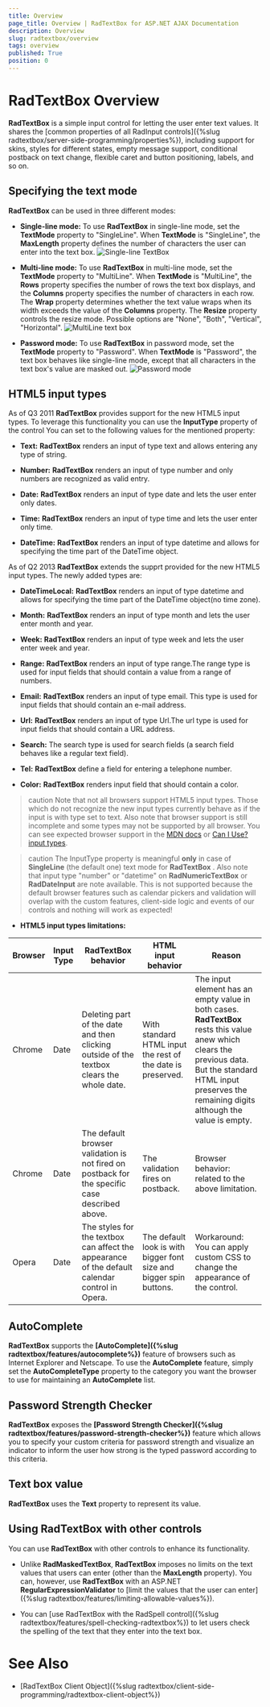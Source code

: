 ```yaml
---
title: Overview
page_title: Overview | RadTextBox for ASP.NET AJAX Documentation
description: Overview
slug: radtextbox/overview
tags: overview
published: True
position: 0
---
```


# RadTextBox Overview



**RadTextBox** is a simple input control for letting the user enter text values. It shares the [common properties of all RadInput controls]({%slug radtextbox/server-side-programming/properties%}), including support for skins, styles for different states, empty message support, conditional postback on text change, flexible caret and button positioning, labels, and so on.

## Specifying the text mode

**RadTextBox** can be used in three different modes:

* **Single-line mode:** To use **RadTextBox** in single-line mode, set the **TextMode** property to "SingleLine". When **TextMode** is "SingleLine", the **MaxLength** property defines the number of characters the user can enter into the text box.
![Single-line TextBox](images/SingleLineTextBox.png)

* **Multi-line mode:** To use **RadTextBox** in multi-line mode, set the **TextMode** property to "MultiLine". When **TextMode** is "MultiLine", the **Rows** property specifies the number of rows the text box displays, and the **Columns** property specifies the number of characters in each row. The **Wrap** property determines whether the text value wraps when its width exceeds the value of the **Columns** property. The **Resize** property controls the resize mode. Possible options are "None", "Both", "Vertical", "Horizontal".
![MultiLine text box](images/MultiLineTextBox.png)

* **Password mode:** To use **RadTextBox** in password mode, set the **TextMode** property to "Password". When **TextMode** is "Password", the text box behaves like single-line mode, except that all characters in the text box's value are masked out.
![Password mode](images/PasswordMode.png)

## HTML5 input types

As of Q3 2011 **RadTextBox** provides support for the new HTML5 input types. To leverage this functionality you can use the **InputType** property of the control You can set to the following values for the mentioned property:

* **Text:** **RadTextBox** renders an input of type text and allows entering any type of string.

* **Number:** **RadTextBox** renders an input of type number and only numbers are recognized as valid entry.

* **Date:** **RadTextBox** renders an input of type date and lets the user enter only dates.

* **Time:** **RadTextBox** renders an input of type time and lets the user enter only time.

* **DateTime:** **RadTextBox** renders an input of type datetime and allows for specifying the time part of the DateTime object.

As of Q2 2013 **RadTextBox** extends the supprt provided for the new HTML5 input types. The newly added types are:

* **DateTimeLocal:** **RadTextBox** renders an input of type datetime and allows for specifying the time part of the DateTime object(no time zone).

* **Month:** **RadTextBox** renders an input of type month and lets the user enter month and year.

* **Week:** **RadTextBox** renders an input of type week and lets the user enter week and year.

* **Range:** **RadTextBox** renders an input of type range.The range type is used for input fields that should contain a value from a range of numbers.

* **Email:** **RadTextBox** renders an input of type email. This type is used for input fields that should contain an e-mail address.

* **Url:** **RadTextBox** renders an input of type Url.The url type is used for input fields that should contain a URL address.

* **Search:** The search type is used for search fields (a search field behaves like a regular text field).

* **Tel:** **RadTextBox** define a field for entering a telephone number.

* **Color:** **RadTextBox** renders input field that should contain a color.

>caution Note that not all browsers support HTML5 input types. Those which do not recognize the new input types currently behave as if the input is with type set to text. Also note that browser support is still incomplete and some types may not be supported by all browser. You can see expected browser support in the [MDN docs](https://developer.mozilla.org/en-US/docs/Web/HTML/Element/input#Browser_compatibility) or [Can I Use? input types](https://caniuse.com/#search=input%20type).
>


>caution The InputType property is meaningful **only** in case of **SingleLine** (the default one) text mode for **RadTextBox** .
>Also note that input type "number" or "datetime" on **RadNumericTextBox** or **RadDateInput** are note available. This is not supported because the default browser features such as calendar pickers and validation will overlap with the custom features, client-side logic and events of our controls and nothing will work as expected!
>


* **HTML5 input types limitations:**


|  **Browser**  |  **Input Type**  |  **RadTextBox behavior**  |  **HTML input behavior**  |  **Reason**  |
| ------ | ------ | ------ | ------ | ------ |
|Chrome|Date|Deleting part of the date and then clicking outside of the textbox clears the whole date.|With standard HTML input the rest of the date is preserved.|The input element has an empty value in both cases. **RadTextBox** rests this value anew which clears the previous data. But the standard HTML input preserves the remaining digits although the value is empty.|
|Chrome|Date|The default browser validation is not fired on postback for the specific case described above.|The validation fires on postback.|Browser behavior: related to the above limitation.|
|Opera|Date|The styles for the textbox can affect the appearance of the default calendar control in Opera.|The default look is with bigger font size and bigger spin buttons.|Workaround: You can apply custom CSS to change the appearance of the control.|

## AutoComplete

**RadTextBox** supports the **[AutoComplete]({%slug radtextbox/features/autocomplete%})** feature of browsers such as Internet Explorer and Netscape. To use the **AutoComplete** feature, simply set the **AutoCompleteType** property to the category you want the browser to use for maintaining an **AutoComplete** list.

## Password Strength Checker

**RadTextBox** exposes the **[Password Strength Checker]({%slug radtextbox/features/password-strength-checker%})** feature which allows you to specify your custom criteria for password strength and visualize an indicator to inform the user how strong is the typed password according to this criteria.

## Text box value

**RadTextBox** uses the **Text** property to represent its value.

## Using RadTextBox with other controls

You can use **RadTextBox** with other controls to enhance its functionality.

* Unlike **RadMaskedTextBox**, **RadTextBox** imposes no limits on the text values that users can enter (other than the **MaxLength** property). You can, however, use **RadTextBox** with an ASP.NET **RegularExpressionValidator** to [limit the values that the user can enter]({%slug radtextbox/features/limiting-allowable-values%}).

* You can [use RadTextBox with the RadSpell control]({%slug radtextbox/features/spell-checking-radtextbox%}) to let users check the spelling of the text that they enter into the text box.

# See Also

 * [RadTextBox Client Object]({%slug radtextbox/client-side-programming/radtextbox-client-object%})
